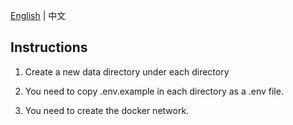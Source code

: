 [English](./README.md) | 中文
## Instructions
1. Create a new data directory under each directory

2. You need to copy .env.example in each directory as a .env file.

3. You need to create the docker network.

